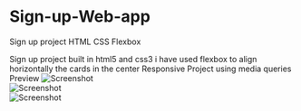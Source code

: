 # Sign-up-Web-app
Sign up project  HTML CSS Flexbox 

Sign up project built in html5 and css3
i have used flexbox to align horizontally the cards in the center 
Responsive Project using media queries
<br />
Preview 
![Screenshot](https://i.imgur.com/CeBNwGM.jpg) <br />
![Screenshot](https://i.imgur.com/07624jN.jpg) <br />
![Screenshot](https://i.imgur.com/cYnrI1r.jpg)
